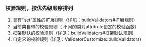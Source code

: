  ### 校验规则，按优先级顺序排列
 1. 具有“set”属性的扩展规则（详见：buildValidators#扩展规则)
 2. 当前类自带的校验规则（ 不同的类对attribute设定的校验函数）
 3. 框架默认的校验规则（详见：buildValidators#框架默认规则)
 4. 自定义的校验规则 (详见：ValidatorCustomize::buildValidators)